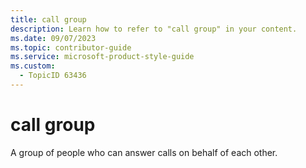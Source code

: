 ```yaml
---
title: call group
description: Learn how to refer to "call group" in your content.
ms.date: 09/07/2023
ms.topic: contributor-guide
ms.service: microsoft-product-style-guide
ms.custom:
  - TopicID 63436
---
```



# call group

A group of people who can answer calls on behalf of each other.

